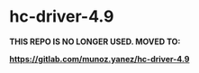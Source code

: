 # hc-driver-4.9

**THIS REPO IS NO LONGER USED. MOVED TO:**

**https://gitlab.com/munoz.yanez/hc-driver-4.9**
